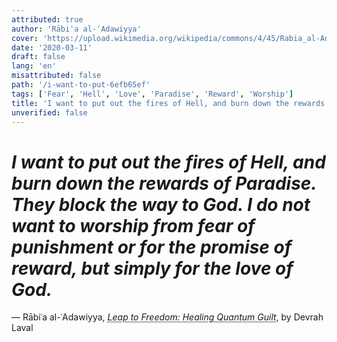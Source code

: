 ```yaml
---
attributed: true
author: 'Rābiʿa al-ʿAdawiyya'
cover: 'https://upload.wikimedia.org/wikipedia/commons/4/45/Rabia_al-Adawiyya.jpg'
date: '2020-03-11'
draft: false
lang: 'en'
misattributed: false
path: '/i-want-to-put-6efb65ef'
tags: ['Fear', 'Hell', 'Love', 'Paradise', 'Reward', 'Worship']
title: 'I want to put out the fires of Hell, and burn down the rewards of Paradise.  They block the way to God.  I do not want to worship from fear of punishment or for the promise of reward, but simply for the love of God.'
unverified: false
---
```


# *I want to put out the fires of Hell, and burn down the rewards of Paradise.  They block the way to God.  I do not want to worship from fear of punishment or for the promise of reward, but simply for the love of God.*

&mdash; Rābiʿa al-ʿAdawiyya, <cite><em><abbr title="ISBN-13: 9781780995670">Leap to Freedom: Healing Quantum Guilt</abbr></em></cite>, by Devrah Laval